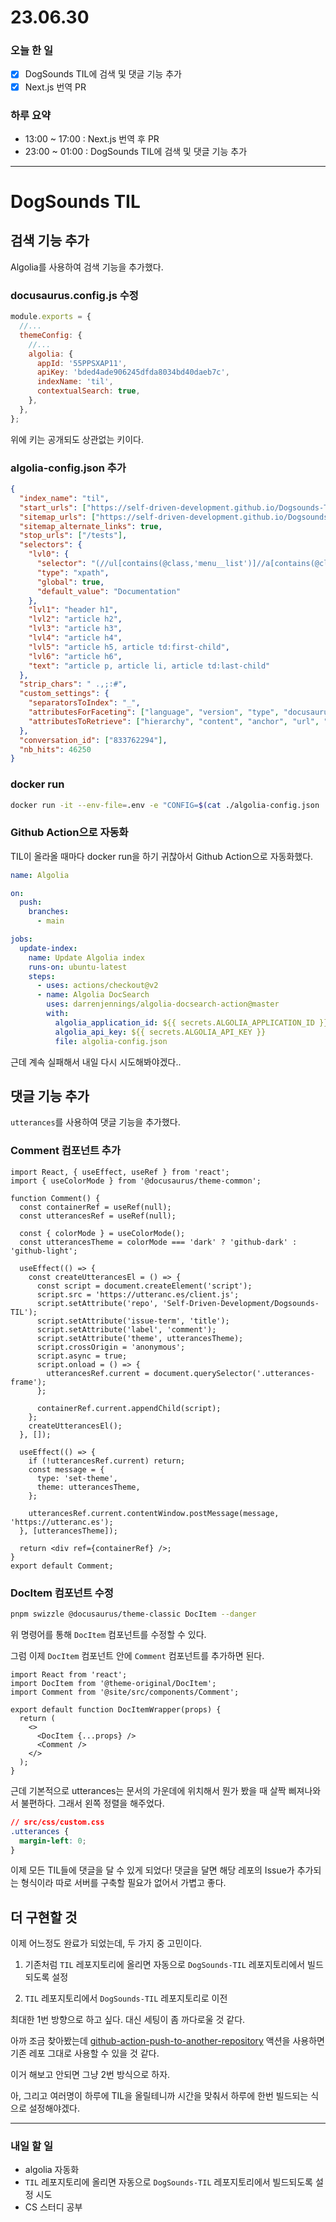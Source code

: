 # 23.06.30

### 오늘 한 일

- [x] DogSounds TIL에 검색 및 댓글 기능 추가
- [x] Next.js 번역 PR

### 하루 요약

- 13:00 ~ 17:00 : Next.js 번역 후 PR
- 23:00 ~ 01:00 : DogSounds TIL에 검색 및 댓글 기능 추가

---

# DogSounds TIL

## 검색 기능 추가

Algolia를 사용하여 검색 기능을 추가했다.

### docusaurus.config.js 수정

```js
module.exports = {
  //...
  themeConfig: {
    //...
    algolia: {
      appId: '55PPSXAP11',
      apiKey: 'bded4ade906245dfda8034bd40daeb7c',
      indexName: 'til',
      contextualSearch: true,
    },
  },
};
```

위에 키는 공개되도 상관없는 키이다.

### algolia-config.json 추가

```json
{
  "index_name": "til",
  "start_urls": ["https://self-driven-development.github.io/Dogsounds-TIL/"],
  "sitemap_urls": ["https://self-driven-development.github.io/Dogsounds-TIL/sitemap.xml"],
  "sitemap_alternate_links": true,
  "stop_urls": ["/tests"],
  "selectors": {
    "lvl0": {
      "selector": "(//ul[contains(@class,'menu__list')]//a[contains(@class, 'menu__link menu__link--sublist menu__link--active')]/text() | //nav[contains(@class, 'navbar')]//a[contains(@class, 'navbar__link--active')]/text())[last()]",
      "type": "xpath",
      "global": true,
      "default_value": "Documentation"
    },
    "lvl1": "header h1",
    "lvl2": "article h2",
    "lvl3": "article h3",
    "lvl4": "article h4",
    "lvl5": "article h5, article td:first-child",
    "lvl6": "article h6",
    "text": "article p, article li, article td:last-child"
  },
  "strip_chars": " .,;:#",
  "custom_settings": {
    "separatorsToIndex": "_",
    "attributesForFaceting": ["language", "version", "type", "docusaurus_tag"],
    "attributesToRetrieve": ["hierarchy", "content", "anchor", "url", "url_without_anchor", "type"]
  },
  "conversation_id": ["833762294"],
  "nb_hits": 46250
}
```

### docker run

```bash
docker run -it --env-file=.env -e "CONFIG=$(cat ./algolia-config.json | jq -r tostring)" algolia/docsearch-scraper
```

### Github Action으로 자동화

TIL이 올라올 때마다 docker run을 하기 귀찮아서 Github Action으로 자동화했다.

```yml
name: Algolia

on:
  push:
    branches:
      - main

jobs:
  update-index:
    name: Update Algolia index
    runs-on: ubuntu-latest
    steps:
      - uses: actions/checkout@v2
      - name: Algolia DocSearch
        uses: darrenjennings/algolia-docsearch-action@master
        with:
          algolia_application_id: ${{ secrets.ALGOLIA_APPLICATION_ID }}}
          algolia_api_key: ${{ secrets.ALGOLIA_API_KEY }}
          file: algolia-config.json
```

근데 계속 실패해서 내일 다시 시도해봐야겠다..

## 댓글 기능 추가

`utterances`를 사용하여 댓글 기능을 추가했다.

### Comment 컴포넌트 추가

```tsx
import React, { useEffect, useRef } from 'react';
import { useColorMode } from '@docusaurus/theme-common';

function Comment() {
  const containerRef = useRef(null);
  const utterancesRef = useRef(null);

  const { colorMode } = useColorMode();
  const utterancesTheme = colorMode === 'dark' ? 'github-dark' : 'github-light';

  useEffect(() => {
    const createUtterancesEl = () => {
      const script = document.createElement('script');
      script.src = 'https://utteranc.es/client.js';
      script.setAttribute('repo', 'Self-Driven-Development/Dogsounds-TIL');
      script.setAttribute('issue-term', 'title');
      script.setAttribute('label', 'comment');
      script.setAttribute('theme', utterancesTheme);
      script.crossOrigin = 'anonymous';
      script.async = true;
      script.onload = () => {
        utterancesRef.current = document.querySelector('.utterances-frame');
      };

      containerRef.current.appendChild(script);
    };
    createUtterancesEl();
  }, []);

  useEffect(() => {
    if (!utterancesRef.current) return;
    const message = {
      type: 'set-theme',
      theme: utterancesTheme,
    };

    utterancesRef.current.contentWindow.postMessage(message, 'https://utteranc.es');
  }, [utterancesTheme]);

  return <div ref={containerRef} />;
}
export default Comment;
```

### DocItem 컴포넌트 수정

```bash
pnpm swizzle @docusaurus/theme-classic DocItem --danger
```

위 명령어를 통해 `DocItem` 컴포넌트를 수정할 수 있다.

그럼 이제 `DocItem` 컴포넌트 안에 `Comment` 컴포넌트를 추가하면 된다.

```tsx
import React from 'react';
import DocItem from '@theme-original/DocItem';
import Comment from '@site/src/components/Comment';

export default function DocItemWrapper(props) {
  return (
    <>
      <DocItem {...props} />
      <Comment />
    </>
  );
}
```

근데 기본적으로 utterances는 문서의 가운데에 위치해서 뭔가 봤을 때 살짝 삐져나와서 불편하다. 그래서 왼쪽 정렬을 해주었다.

```css
// src/css/custom.css
.utterances {
  margin-left: 0;
}
```

이제 모든 TIL들에 댓글을 달 수 있게 되었다! 댓글을 달면 해당 레포의 Issue가 추가되는 형식이라 따로 서버를 구축할 필요가 없어서 가볍고 좋다.

## 더 구현할 것

이제 어느정도 완료가 되었는데, 두 가지 중 고민이다.

1. 기존처럼 `TIL` 레포지토리에 올리면 자동으로 `DogSounds-TIL` 레포지토리에서 빌드되도록 설정

2. `TIL` 레포지토리에서 `DogSounds-TIL` 레포지토리로 이전

최대한 1번 방향으로 하고 싶다. 대신 세팅이 좀 까다로울 것 같다.

아까 조금 찾아봤는데 [github-action-push-to-another-repository](https://github.com/cpina/github-action-push-to-another-repository) 액션을 사용하면 기존 레포 그대로 사용할 수 있을 것 같다.

이거 해보고 안되면 그냥 2번 방식으로 하자.

아, 그리고 여러명이 하루에 TIL을 올릴테니까 시간을 맞춰서 하루에 한번 빌드되는 식으로 설정해야겠다.

---

### 내일 할 일

- algolia 자동화
- `TIL` 레포지토리에 올리면 자동으로 `DogSounds-TIL` 레포지토리에서 빌드되도록 설정 시도
- CS 스터디 공부